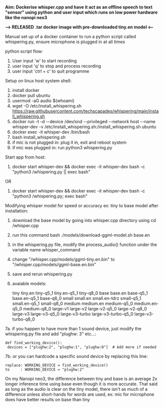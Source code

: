 **Aim: Dockerise whisper.cpp and have it act as an offline speech to text "sensor" using python and user input which runs on low power hardware like the nanopi neo3**

**--> RELEASED .tar docker image with pre-downloaded tiny.en model <--**

Manual set up of a docker container to run a python script called whispering.py, ensure microphone is plugged in at all times

python script flow:
1. User input 'w' to start recording
2. user input 'q' to stop and process recording
3. user input 'ctrl + c' to quit programme

Setup on linux host system shell:
1. install docker
2. docker pull ubuntu
3. usermod -aG audio $(whoami)
4. wget -O /etc/install_whispering.sh https://raw.githubusercontent.com/techscapades/whispering/main/install_whispering.sh
5. docker run -t -d --device /dev/snd --privileged --network host --name whisper-dev -v /etc/install_whispering.sh:/install_whispering.sh ubuntu
6. docker exec -it whisper-dev /bin/bash
7. bash install_whispering.sh
8. if mic is not plugged in: plug it in, exit and reboot system
9. if mic was plugged in: run python3 whispering.py

Start app from host:
1. docker start whisper-dev && docker exec -it whisper-dev bash -c "python3 /whispering.py || exec bash"
   
OR

1. docker start whisper-dev && docker exec -it whisper-dev bash -c "python3 /whispering.py; exec bash"

Modifying whisper model for speed or accuracy ex: tiny to base model after installation:
1. download the base model by going into whisper.cpp directory using cd /whisper.cpp
2. run this command bash ./models/download-ggml-model.sh base.en
3. in the whispering.py file, modify the process_audio() function under the variable name whisper_command
4. change "/whisper.cpp/models/ggml-tiny.en.bin" to "/whisper.cpp/models/ggml-base.en.bin"
5. save and rerun whispering.py
6. avaiable models:

      tiny tiny.en tiny-q5_1 tiny.en-q5_1 tiny-q8_0
      base base.en base-q5_1 base.en-q5_1 base-q8_0
      small small.en small.en-tdrz small-q5_1 small.en-q5_1 small-q8_0
      medium medium.en medium-q5_0 medium.en-q5_0 medium-q8_0
      large-v1 large-v2 large-v2-q5_0 large-v2-q8_0 large-v3 large-v3-q5_0 large-v3-turbo large-v3-turbo-q5_0 large-v3-turbo-q8_0

7a. if you happen to have more than 1 sound device, just modify the whispering.py file and add "plughw: 3" etc...:

    def find_working_device():
     devices = ["plughw:2", "plughw:1", "plughw:0"]  # Add more if needed

7b. or you can hardcode a specific sound device by replacing this line: 

    replace: WORKING_DEVICE = find_working_device()
    to     : WORKING_DEVICE = "plughw:2"

   

On my Nanopi neo3, the difference between tiny and base is an average 2x longer inference time using base even though it is more accurate. That said as long as the audio is clear on the tiny model, there isn't as much of a difference unless short-hands for words are used, ex: mic for microphone does have better results on base than tiny

